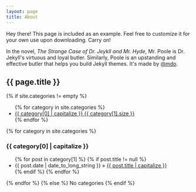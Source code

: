 ```yaml
---
layout: page
title: About
---
```


<p class="message">
  Hey there! This page is included as an example. Feel free to customize it for your own use upon downloading. Carry on!
</p>

In the novel, *The Strange Case of Dr. Jeykll and Mr. Hyde*, Mr. Poole is Dr. Jekyll's virtuous and loyal butler. Similarly, Poole is an upstanding and effective butler that helps you build Jekyll themes. It's made by [@mdo](https://twitter.com/mdo).

<h2 itemprop="headline">{{ page.title }}</h2>
{% if site.categories != empty %}
    <ul id="categories-list" class="clearfix" itemscope itemtype="http://schema.org/BlogPosting">
        {% for category in site.categories %}
            <li itemprop="name">
                <a class="category" href="#{{ category[0] | cgi_escape }}" itemprop="url">{{ category[0] | capitalize }}
                <span class="size" title="number of posts" itemprop="contentRating">{{ category[1].size }}</span></a>
            </li>
        {% endfor %}
    </ul>
    {% for category in site.categories %}
    <section id="{{ category[0] | cgi_escape }}" itemprop="blogPosts">
        <h3 itemprop="name">{{ category[0] | capitalize }}</h3>
        <ul itemscope itemtype="http://schema.org/BlogPosting">
        {% for post in category[1] %}
            {% if post.title != null %}
                <li itemprop="name">
                    <time datetime="{{ post.date | date_to_xmlschema }}" itemprop="datePublished">
                        {{ post.date | date_to_long_string }}
                    </time>
                    &raquo; <a href="{{ post.url }}" itemprop="url">{{ post.title | capitalize }}</a>
                </li>
            {% endif %}
        {% endfor %}
        </ul>
    </section>
    {% endfor %}
{% else %}
    <span itemprop="text">No categories</span>
{% endif %}
